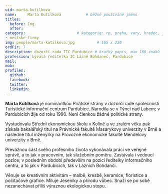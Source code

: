 ```yaml
---
uid: marta.kutilkova
name:     Marta Kutílková      		# běžně používáné jméno
titles:
  before: Ing.
  after:
category:                 		# kategorie: rp, praha, vary, hradec, jmk, senat
- mestske-firmy
img: people/marta-kutilkova.jpg          # 165 x 220
ordFir: 7
description: dozorčí rada TIC Pardubice # kratký popis, max 160 znaků
profession: bývalá ředitelka IC Lázně Bohdaneč, Pardubice
mail:
mob:
profiles:
  github:
  facebook: 
  twitter: 
  linkedin: 
---
```


**Marta Kutílková** je nominantkou Pirátské strany v dozorčí radě společnosti Turistické informační centrum Pardubice. Narodila se v Týnci nad Labem; v Pardubicích žije od roku 1990. Není členkou žádné politické strany.

Vystudovala Střední ekonomickou školu v Kolíně a ve zralém věku pak získala bakalářský titul na Právnické fakultě Masarykovy univerzity v Brně a následně titul inženýrky na Provozně ekonomické fakultě Mendelovy univerzity v Brně.

Převážnou část svého profesního života vykonávala práci ve veřejné správě, a to jak v pracovním, tak služebním poměru. Zastávala i vedoucí pozice; v posledním období především na pozici ředitelky informačního centra, a to jak v Pardubicích, tak v Lázních Bohdanči.

Věnuje se kreativním aktivitám – malbě, kresbě, keramice, floristice a počítačové grafice. Miluje Jeseníky a přírodu vůbec. Snaží se po sobě nezanechávat příliš výraznou ekologickou stopu.
